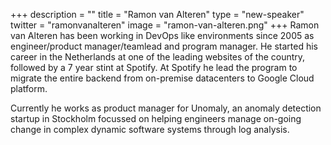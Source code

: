 +++
description = ""
title = "Ramon van Alteren"
type = "new-speaker"
twitter = "ramonvanalteren"
image = "ramon-van-alteren.png"
+++
Ramon van Alteren has been working in DevOps like environments since 2005 as engineer/product manager/teamlead and program manager. He started his career in the Netherlands at one of the leading websites of the country, followed by a 7 year stint at Spotify. At Spotify he lead the program to migrate the entire backend from on-premise datacenters to Google Cloud platform.

Currently he works as product manager for Unomaly, an anomaly detection startup in Stockholm focussed on helping engineers manage on-going change in complex dynamic software systems through log analysis.